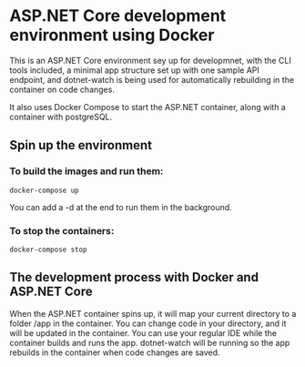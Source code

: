 # ASP.NET Core development environment using Docker

This is an ASP.NET Core environment sey up for developmnet, with the CLI tools included, a minimal app structure set up with one sample API endpoint, and dotnet-watch is being used for automatically rebuilding in the container on code changes.

It also uses Docker Compose to start the ASP.NET container, along with a container with postgreSQL. 

## Spin up the environment

### To build the images and run them: 

```docker-compose up```

You can add a -d at the end to run them in the background. 

### To stop the containers: 

```docker-compose stop```

## The development process with Docker and ASP.NET Core

When the ASP.NET container spins up, it will map your current directory to a folder /app in the container. You can change code in your directory, and it will be updated in the container. You can use your regular IDE while the container builds and runs the app. dotnet-watch will be running so the app rebuilds in the container when code changes are saved. 
